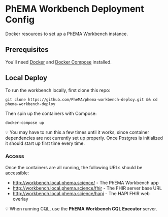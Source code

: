 # PhEMA Workbench Deployment Config

Docker resources to set up a PhEMA Workbench instance.

## Prerequisites

You'll need [Docker](https://www.docker.com/) and [Docker
Compose](https://docs.docker.com/compose/) installed.

## Local Deploy

To run the workbench locally, first clone this repo:

```
git clone https://github.com/PheMA/phema-workbench-deploy.git && cd phema-workbench-deploy
```

Then spin up the containers with Compose:

```
docker-compose up
```

:bulb: You may have to run this a few times until it works, since container
dependencies are not currently set up properly. Once Postgres is initialized it
should start up first time every time.

### Access

Once the containers are all running, the following URLs should be accessible:

* http://workbench.local.phema.science/ - The PhEMA Workbench app
* http://workbench.local.phema.science/fhir - The FHIR server base URL
* http://workbench.local.phema.science/hapi - The HAPI FHIR web overlay

:bulb: When running CQL, use the **PhEMA Workbench CQL Executor** server.